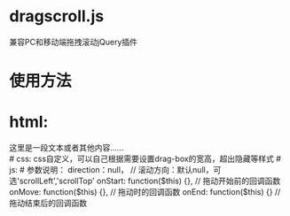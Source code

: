 # dragscroll.js
兼容PC和移动端拖拽滚动jQuery插件
# 使用方法
# html:
<div class="drag-box">
  <div class="drag">这里是一段文本或者其他内容......</div>
</div>
# css:
css自定义，可以自己根据需要设置drag-box的宽高，超出隐藏等样式
# js:
<script src="../path/jquery-1.12.4.min.js"></script>
<script src="../path/jquery.dragscroll.js"></script>
<script type="text/javascript">
  $('.drag').dragscroll();
</script>
# 参数说明：
direction：null，  // 滚动方向：默认null，可选'scrollLeft','scrollTop'
onStart: function($this) {}, // 拖动开始前的回调函数
onMove: function($this) {},  // 拖动时的回调函数
onEnd: function($this) {}    // 拖动结束后的回调函数
